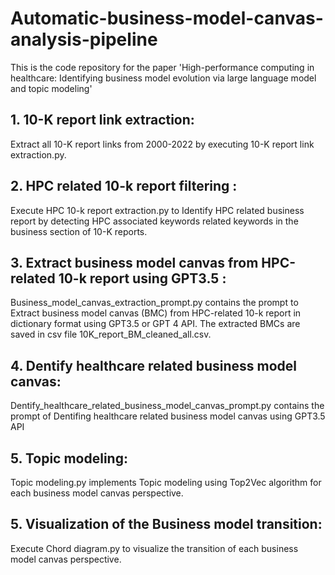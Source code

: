 


# Automatic-business-model-canvas-analysis-pipeline
This is the code repository for the paper 'High-performance computing in healthcare: Identifying business model evolution via large language model and topic modeling'

## 1. 10-K report link extraction:

Extract all 10-K report links from 2000-2022 by executing 10-K report link extraction.py.

## 2. HPC related 10-k report filtering :

Execute HPC 10-k report extraction.py to Identify HPC related business report by detecting HPC associated keywords related keywords in the business section of 10-K reports.


## 3. Extract business model canvas from HPC-related 10-k report using GPT3.5 :

Business_model_canvas_extraction_prompt.py contains the prompt to Extract business model canvas (BMC) from HPC-related 10-k report in dictionary format using GPT3.5 or GPT 4 API.
The extracted BMCs are saved in csv file 10K_report_BM_cleaned_all.csv.


## 4. Dentify healthcare related business model canvas:

Dentify_healthcare_related_business_model_canvas_prompt.py contains the prompt of Dentifing healthcare related business model canvas using GPT3.5 API

## 5. Topic modeling:

Topic modeling.py implements Topic modeling using Top2Vec algorithm for each business model canvas perspective.

## 5. Visualization of the Business model transition:

Execute Chord diagram.py to visualize the transition of each business model canvas perspective.
